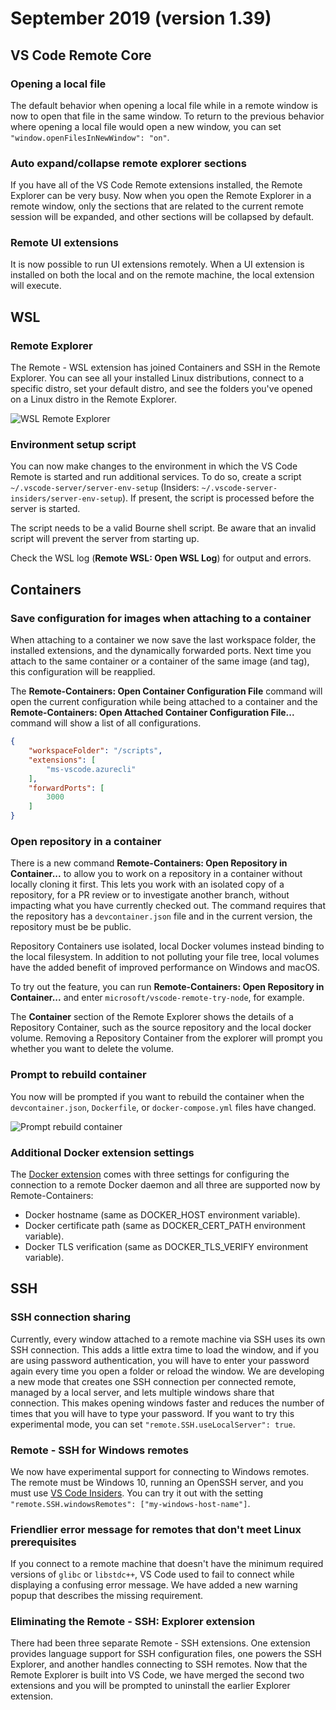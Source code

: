 # September 2019 (version 1.39)

## VS Code Remote Core

### Opening a local file

The default behavior when opening a local file while in a remote window is now to open that file in the same window. To return to the previous behavior where opening a local file would open a new window, you can set `"window.openFilesInNewWindow": "on"`.

### Auto expand/collapse remote explorer sections

If you have all of the VS Code Remote extensions installed, the Remote Explorer can be very busy. Now when you open the Remote Explorer in a remote window, only the sections that are related to the current remote session will be expanded, and other sections will be collapsed by default.

### Remote UI extensions

It is now possible to run UI extensions remotely. When a UI extension is installed on both the local and on the remote machine, the local extension will execute.

## WSL

### Remote Explorer

The Remote - WSL extension has joined Containers and SSH in the Remote Explorer. You can see all your installed Linux distributions, connect to a specific distro, set your default distro, and see the folders you've opened on a Linux distro in the Remote Explorer.

![WSL Remote Explorer](images/1_39/wsl-remote-explorer.png)

### Environment setup script

You can now make changes to the environment in which the VS Code Remote is started and run additional services. To do so, create a script `~/.vscode-server/server-env-setup` (Insiders: `~/.vscode-server-insiders/server-env-setup`). If present, the script is processed before the server is started.

The script needs to be a valid Bourne shell script. Be aware that an invalid script will prevent the server from starting up.

Check the WSL log (**Remote WSL: Open WSL Log**) for output and errors.

## Containers

### Save configuration for images when attaching to a container

When attaching to a container we now save the last workspace folder, the installed extensions, and the dynamically forwarded ports. Next time you attach to the same container or a container of the same image (and tag), this configuration will be reapplied.

The **Remote-Containers: Open Container Configuration File** command will open the current configuration while being attached to a container and the **Remote-Containers: Open Attached Container Configuration File...** command will show a list of all configurations.

```json
{
    "workspaceFolder": "/scripts",
    "extensions": [
        "ms-vscode.azurecli"
    ],
    "forwardPorts": [
        3000
    ]
}
```

### Open repository in a container

There is a new command **Remote-Containers: Open Repository in Container...** to allow you to work on a repository in a container without locally cloning it first. This lets you work with an isolated copy of a repository, for a PR review or to investigate another branch, without impacting what you have currently checked out. The command requires that the repository has a `devcontainer.json` file and in the current version, the repository must be be public.

Repository Containers use isolated, local Docker volumes instead binding to the local filesystem. In addition to not polluting your file tree, local volumes have the added benefit of improved performance on Windows and macOS.

To try out the feature, you can run **Remote-Containers: Open Repository in Container...** and enter `microsoft/vscode-remote-try-node`, for example.

The **Container** section of the Remote Explorer shows the details of a Repository Container, such as the source repository and the local docker volume. Removing a Repository Container from the explorer will prompt you whether you want to delete the volume.

### Prompt to rebuild container

You now will be prompted if you want to rebuild the container when the `devcontainer.json`, `Dockerfile`, or `docker-compose.yml` files have changed.

![Prompt rebuild container](images/1_39/prompt-rebuild-container.png)

### Additional Docker extension settings

The [Docker extension](https://marketplace.visualstudio.com/items?itemName=ms-azuretools.vscode-docker) comes with three settings for configuring the connection to a remote Docker daemon and all three are supported now by Remote-Containers:

- Docker hostname (same as DOCKER_HOST environment variable).
- Docker certificate path (same as DOCKER_CERT_PATH environment variable).
- Docker TLS verification (same as DOCKER_TLS_VERIFY environment variable).

## SSH

### SSH connection sharing

Currently, every window attached to a remote machine via SSH uses its own SSH connection. This adds a little extra time to load the window, and if you are using password authentication, you will have to enter your password again every time you open a folder or reload the window. We are developing a new mode that creates one SSH connection per connected remote, managed by a local server, and lets multiple windows share that connection. This makes opening windows faster and reduces the number of times that you will have to type your password. If you want to try this experimental mode, you can set `"remote.SSH.useLocalServer": true`.

### Remote - SSH for Windows remotes

We now have experimental support for connecting to Windows remotes. The remote must be Windows 10, running an OpenSSH server, and you must use [VS Code Insiders](https://code.visualstudio.com/insiders/). You can try it out with the setting `"remote.SSH.windowsRemotes": ["my-windows-host-name"]`.

### Friendlier error message for remotes that don't meet Linux prerequisites

If you connect to a remote machine that doesn't have the minimum required versions of `glibc` or `libstdc++`, VS Code used to fail to connect while displaying a confusing error message. We have added a new warning popup that describes the missing requirement.

### Eliminating the Remote - SSH: Explorer extension

There had been three separate Remote - SSH extensions. One extension provides language support for SSH configuration files, one powers the SSH Explorer, and another handles connecting to SSH remotes. Now that the Remote Explorer is built into VS Code, we have merged the second two extensions and you will be prompted to uninstall the earlier Explorer extension.
